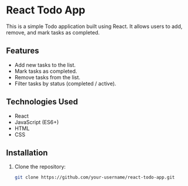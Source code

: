 # React Todo App

This is a simple Todo application built using React. It allows users to add, remove, and mark tasks as completed.

## Features

- Add new tasks to the list.
- Mark tasks as completed.
- Remove tasks from the list.
- Filter tasks by status (completed / active).

## Technologies Used

- React
- JavaScript (ES6+)
- HTML
- CSS

## Installation

1. Clone the repository:
   ```bash
   git clone https://github.com/your-username/react-todo-app.git
